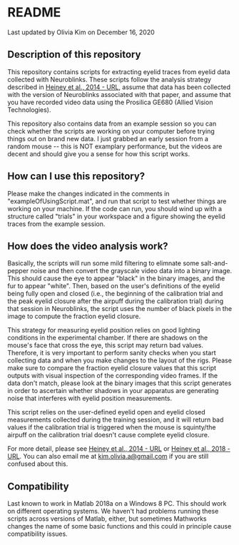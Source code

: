 # README
Last updated by Olivia Kim on December 16, 2020

## Description of this repository
This repository contains scripts for extracting eyelid traces from eyelid data collected with Neuroblinks. These scripts follow the analysis strategy described in [Heiney et al., 2014 - URL](https://www.jneurosci.org/content/34/45/14845.short), assume that data has been collected with the version of Neuroblinks associated with that paper, and assume that you have recorded video data using the Prosilica GE680 (Allied Vision Technologies).

This repository also contains data from an example session so you can check whether the scripts are working on your computer before trying things out on brand new data. I just grabbed an early session from a random mouse -- this is NOT examplary performance, but the videos are decent and should give you a sense for how this script works.


## How can I use this repository?
Please make the changes indicated in the comments in "exampleOfUsingScript.mat", and run that script to test whether things are working on your machine. If the code can run, you should wind up with a structure called "trials" in your workspace and a figure showing the eyelid traces from the example session.


## How does the video analysis work?
Basically, the scripts will run some mild filtering to elimnate some salt-and-pepper noise and then convert the grayscale video data into a binary image. This should cause the eye to appear "black" in the binary images, and the fur to appear "white". Then, based on the user's definitions of the eyelid being fully open and closed (i.e., the beginning of the calibration trial and the peak eyelid closure after the airpuff during the calibration trial) during that session in Neuroblinks, the script uses the number of black pixels in the image to compute the fraction eyelid closure.

This strategy for measuring eyelid position relies on good lighting conditions in the experimental chamber. If there are shadows on the mouse's face that cross the eye, this script may return bad values. Therefore, it is very important to perform sanity checks when you start collecting data and when you make changes to the layout of the rigs. Please make sure to compare the fraction eyelid closure values that this script outputs with visual inspection of the corresponding video frames. If the data don't match, please look at the binary images that this script generates in order to ascertain whether shadows in your apparatus are generating noise that interferes with eyelid position measurements.

This script relies on the user-defined eyelid open and eyelid closed measurements collected during the training session, and it will return bad values if the calibration trial is triggered when the mouse is squinty/the airpuff on the calibration trial doesn't cause complete eyelid closure.

For more detail, please see [Heiney et al., 2014 - URL](https://www.jneurosci.org/content/34/45/14845.short) or [Heiney et al., 2018 - URL](https://link.springer.com/protocol/10.1007/978-1-4939-7549-5_3).
You can also email me at kim.olivia.a@gmail.com if you are still confused about this.


## Compatibility
Last known to work in Matlab 2018a on a Windows 8 PC. This should work on different operating systems. We haven't had problems running these scripts across versions of Matlab, either, but sometimes Mathworks changes the name of some basic functions and this could in principle cause compatibility issues.